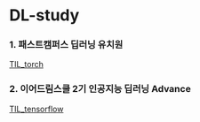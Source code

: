 # DL-study

### 1. 패스트캠퍼스 딥러닝 유치원
[TIL_torch](https://github.com/cge1111/DL-study/tree/main/TIL_pytorch)
### 2. 이어드림스쿨 2기 인공지능 딥러닝 Advance
[TIL_tensorflow]()
